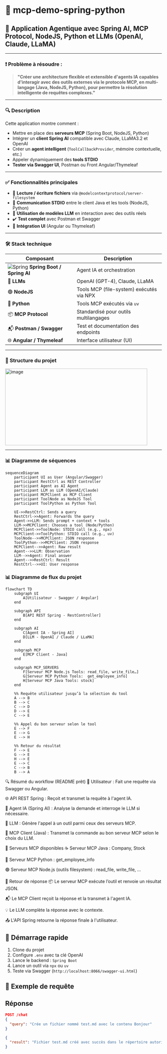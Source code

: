 # 🤖 mcp-demo-spring-python

## 🧠 Application Agentique avec Spring AI, MCP Protocol, NodeJS, Python et LLMs (OpenAI, Claude, LLaMA)

---

### ❗ Problème à résoudre :

> **"Créer une architecture flexible et extensible d'agents IA capables d'interagir avec des outils externes via le protocole MCP, en multi-langage (Java, NodeJS, Python), pour permettre la résolution intelligente de requêtes complexes."**

---

### 🔍 Description

Cette application montre comment :

- Mettre en place des **serveurs MCP** (Spring Boot, NodeJS, Python)
- Intégrer un **client Spring AI** compatible avec Claude, LLaMA3.2 et OpenAI
- Créer un **agent intelligent** (`ToolCallbackProvider`, mémoire contextuelle, etc.)
- Appeler dynamiquement des **tools STDIO**
- **Tester via Swagger UI**, Postman ou Front Angular/Thymeleaf

---

### ✅ Fonctionnalités principales

- 📁 **Lecture / écriture fichiers** via `@modelcontextprotocol/server-filesystem`
- 🔁 **Communication STDIO** entre le client Java et les tools (NodeJS, Python)
- 🧠 **Utilisation de modèles LLM** en interaction avec des outils réels
- ✔️ **Test complet** avec Postman et Swagger
- 🎨 **Intégration UI** (Angular ou Thymeleaf)

---

### 🛠️ Stack technique

| Composant | Description |
|----------|-------------|
| ![Spring](https://cdn.jsdelivr.net/gh/devicons/devicon/icons/spring/spring-original.svg) **Spring Boot / Spring AI** | Agent IA et orchestration |
| 🧠 **LLMs** | OpenAI (GPT-4), Claude, LLaMA |
| 🟢 **NodeJS** | Tools MCP (file-system) exécutés via NPX |
| 🐍 **Python** | Tools MCP exécutés via `uv` |
| 📦 **MCP Protocol** | Standardisé pour outils multilangages |
| 📬 **Postman / Swagger** | Test et documentation des endpoints |
| 🌐 **Angular / Thymeleaf** | Interface utilisateur (UI) |

---

### 📂 Structure du projet

<img width="457" height="247" alt="image" src="https://github.com/user-attachments/assets/23679997-af78-4ce5-8b1c-bcea982f608f" />


---

### 📊 Diagramme de séquences

```mermaid
sequenceDiagram
    participant UI as User (Angular/Swagger)
    participant RestCtrl as REST Controller
    participant Agent as AI Agent
    participant LLM as LLM (OpenAI/Claude)
    participant MCPClient as MCP Client
    participant ToolNode as NodeJS Tool
    participant ToolPython as Python Tool

    UI->>RestCtrl: Sends a query
    RestCtrl->>Agent: Forwards the query
    Agent->>LLM: Sends prompt + context + tools
    LLM->>MCPClient: Chooses a tool (Node/Python)
    MCPClient->>ToolNode: STDIO call (e.g., npx)
    MCPClient->>ToolPython: STDIO call (e.g., uv)
    ToolNode-->>MCPClient: JSON response
    ToolPython-->>MCPClient: JSON response
    MCPClient-->>Agent: Raw result
    Agent-->>LLM: Observation
    LLM-->>Agent: Final answer
    Agent-->>RestCtrl: Result
    RestCtrl-->>UI: User response
```

### 📊 Diagramme de flux du projet

```mermaid
flowchart TD
    subgraph UI
        A[Utilisateur - Swagger / Angular]
    end

    subgraph API
        B[API REST Spring - RestController]
    end

    subgraph AI
        C[Agent IA - Spring AI]
        D[LLM - OpenAI / Claude / LLaMA]
    end

    subgraph MCP
        E[MCP Client - Java]
    end

    subgraph MCP_SERVERS
        F[Serveur MCP Node.js Tools: read_file, write_file…]
        G[Serveur MCP Python Tools:  get_employee_info]
        H[Serveur MCP Java Tools: stock]
    end

    %% Requête utilisateur jusqu’à la sélection du tool
    A --> B
    B --> C
    C --> D
    D --> E
    C --> E

    %% Appel du bon serveur selon le tool
    E --> F
    E --> G
    E --> H

    %% Retour du résultat
    F --> E
    G --> E
    H --> E
    E --> C
    C --> B
    B --> A
```
🔍 Résumé du workflow (README prêt)
👤 Utilisateur : Fait une requête via Swagger ou Angular.

🌐 API REST Spring : Reçoit et transmet la requête à l'agent IA.

🧠 Agent IA (Spring AI) : Analyse la demande et interroge le LLM si nécessaire.

🧠 LLM : Génère l'appel à un outil parmi ceux des serveurs MCP.

🔁 MCP Client (Java) : Transmet la commande au bon serveur MCP selon le choix du LLM.

🧰 Serveurs MCP disponibles
☕ Serveur MCP Java :
Company, Stock

🐍 Serveur MCP Python :
get_employee_info

🟢 Serveur MCP Node.js (outils filesystem) :
read_file, write_file, ...

🔄 Retour de réponse
📦 Le serveur MCP exécute l’outil et renvoie un résultat JSON.

📬 Le MCP Client reçoit la réponse et la transmet à l'agent IA.

💡 Le LLM complète la réponse avec le contexte.

📤 L'API Spring retourne la réponse finale à l'utilisateur.


## 🚀 Démarrage rapide

1. Clone du projet  
2. Configure `.env` avec ta clé OpenAI  
3. Lance le backend : `Spring Boot`  
4. Lance un outil via `npx` ou `uv`  
5. Teste via Swagger (`http://localhost:8066/swagger-ui.html`)

## 🧪 Exemple de requête

## Réponse
```json
POST /chat
{
  "query": "Crée un fichier nommé test.md avec le contenu Bonjour"
}

{
  "result": "Fichier test.md créé avec succès dans le répertoire autorisé"
}
```

